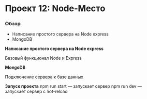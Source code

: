 # Проект 12: Node-Место



### Обзор

* Написание простого сервера на Node express
* MongoDB

**Написание простого сервера на Node express**

Базовый функционал Node и Express

**MongoDB**

Подключение сервера к базе данных


**Запуск проекта**
npm run start — запускает сервер
npm run dev — запускает сервер с hot-reload
